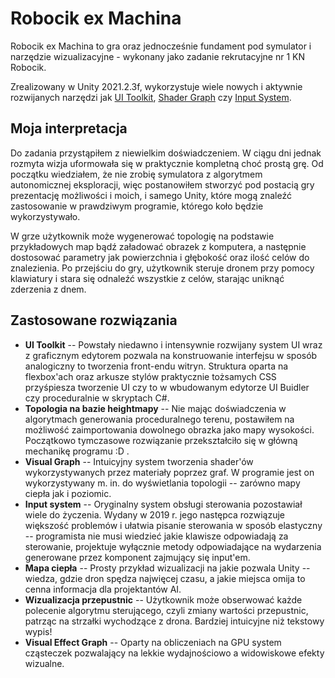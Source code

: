 # Robocik ex Machina

Robocik ex Machina to gra oraz jednocześnie fundament pod symulator i narzędzie wizualizacyjne - wykonany jako zadanie rekrutacyjne nr 1 KN Robocik.

Zrealizowany w Unity 2021.2.3f, wykorzystuje wiele nowych i aktywnie rozwijanych narzędzi jak [UI Toolkit], [Shader Graph] czy [Input System].

## Moja interpretacja

Do zadania przystąpiłem z niewielkim doświadczeniem. W ciągu dni jednak rozmyta wizja uformowała się w praktycznie kompletną choć prostą grę. Od początku wiedziałem, że nie zrobię symulatora z algorytmem autonomicznej eksploracji, więc postanowiłem stworzyć pod postacią gry prezentację możliwości i moich, i samego Unity, które mogą znaleźć zastosowanie w prawdziwym programie, którego koło będzie wykorzystywało.

W grze użytkownik może wygenerować topologię na podstawie przykładowych map bądź załadować obrazek z komputera, a następnie dostosować parametry jak powierzchnia i głębokość oraz ilość celów do znalezienia. Po przejściu do gry, użytkownik steruje dronem przy pomocy klawiatury i stara się odnaleźć wszystkie z celów, starając uniknąć zderzenia z dnem.

## Zastosowane rozwiązania

- **UI Toolkit** -- Powstały niedawno i intensywnie rozwijany system UI wraz z graficznym edytorem pozwala na konstruowanie interfejsu w sposób analogiczny to tworzenia front-endu witryn. Struktura oparta na flexbox'ach oraz arkusze stylów praktycznie tożsamych CSS przyśpiesza tworzenie UI czy to w wbudowanym edytorze UI Buidler czy proceduralnie w skryptach C#.
- **Topologia na bazie heightmapy** -- Nie mając doświadczenia w algorytmach generowania proceduralnego terenu, postawiłem na możliwość zaimportowania dowolnego obrazka jako mapy wysokości. Początkowo tymczasowe rozwiązanie przekształciło się w główną mechanikę programu :D .
- **Visual Graph** -- Intuicyjny system tworzenia shader'ów wykorzystywanych przez materiały poprzez graf. W programie jest on wykorzystywany m. in. do wyświetlania topologii -- zarówno mapy ciepła jak i poziomic.
- **Input system** -- Oryginalny system obsługi sterowania pozostawiał wiele do życzenia. Wydany w 2019 r. jego następca rozwiązuje większość problemów i ułatwia pisanie sterowania w sposób elastyczny -- programista nie musi wiedzieć jakie klawisze odpowiadają za sterowanie, projektuje wyłącznie metody odpowiadające na wydarzenia generowane przez komponent zajmujący się input'em.
- **Mapa ciepła** -- Prosty przykład wizualizacji na jakie pozwala Unity -- wiedza, gdzie dron spędza najwięcej czasu, a jakie miejsca omija to cenna informacja dla projektantów AI.
- **Wizualizacja przepustnic** -- Użytkownik może obserwować każde polecenie algorytmu sterującego, czyli zmiany wartości przepustnic, patrząc na strzałki wychodzące z drona. Bardziej intuicyjne niż tekstowy wypis!
- **Visual Effect Graph** -- Oparty na obliczeniach na GPU system cząsteczek pozwalający na lekkie wydajnościowo a widowiskowe efekty wizualne. 

[ui toolkit]: <https://docs.unity3d.com/Manual/UIElements.html>
[shader graph]: <https://unity.com/shader-graph>
[input system]: <https://docs.unity3d.com/Packages/com.unity.inputsystem@1.2/manual/index.html>